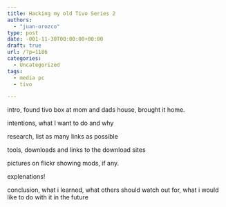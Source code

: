 ```yaml
---
title: Hacking my old Tivo Series 2
authors: 
  - "juan-orozco"
type: post
date: -001-11-30T00:00:00+00:00
draft: true
url: /?p=1186
categories:
  - Uncategorized
tags:
  - media pc
  - tivo

---
```

intro, found tivo box at mom and dads house, brought it home.

intentions, what I want to do and why

research, list as many links as possible

tools, downloads and links to the download sites

pictures on flickr showing mods, if any.

explenations!

conclusion, what i learned, what others should watch out for, what i would like to do with it in the future